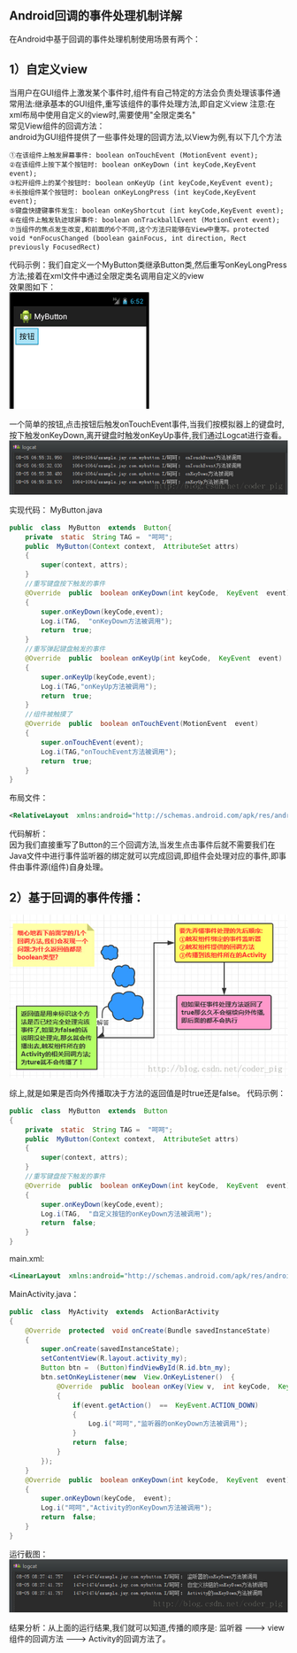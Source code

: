 
## Android回调的事件处理机制详解

在Android中基于回调的事件处理机制使用场景有两个：  
## 1）自定义view

当用户在GUI组件上激发某个事件时,组件有自己特定的方法会负责处理该事件通常用法:继承基本的GUI组件,重写该组件的事件处理方法,即自定义view 注意:在xml布局中使用自定义的view时,需要使用"全限定类名"  
常见View组件的回调方法：  
android为GUI组件提供了一些事件处理的回调方法,以View为例,有以下几个方法  
```
①在该组件上触发屏幕事件: boolean onTouchEvent (MotionEvent event);
②在该组件上按下某个按钮时: boolean onKeyDown (int keyCode,KeyEvent event); 
③松开组件上的某个按钮时: boolean onKeyUp (int keyCode,KeyEvent event); 
④长按组件某个按钮时: boolean onKeyLongPress (int keyCode,KeyEvent event); 
⑤键盘快捷键事件发生: boolean onKeyShortcut (int keyCode,KeyEvent event); 
⑥在组件上触发轨迹球屏事件: boolean onTrackballEvent (MotionEvent event); 
⑦当组件的焦点发生改变,和前面的6个不同,这个方法只能够在View中重写。protected void *onFocusChanged (boolean gainFocus, int direction, Rect previously FocusedRect)
```

代码示例：我们自定义一个MyButton类继承Button类,然后重写onKeyLongPress方法;接着在xml文件中通过全限定类名调用自定义的view  
效果图如下：   
![](../pictures/callback1.jpg)  

一个简单的按钮,点击按钮后触发onTouchEvent事件,当我们按模拟器上的键盘时, 按下触发onKeyDown,离开键盘时触发onKeyUp事件,我们通过Logcat进行查看。  
![](../pictures/callback2.jpg)  


实现代码： MyButton.java  
``` java
public  class  MyButton  extends  Button{ 
 	private  static  String TAG =  "呵呵";  
	public  MyButton(Context context,  AttributeSet attrs)  
	{  
		super(context, attrs);  
	}  
	//重写键盘按下触发的事件  
	@Override  public  boolean onKeyDown(int keyCode,  KeyEvent  event)  
	{  	
		super.onKeyDown(keyCode,event);  
		Log.i(TAG,  "onKeyDown方法被调用");  
		return  true;  
	}  
	//重写弹起键盘触发的事件  
	@Override  public  boolean onKeyUp(int keyCode,  KeyEvent  event)  
	{  
		super.onKeyUp(keyCode,event);  
		Log.i(TAG,"onKeyUp方法被调用");  
		return  true;  
	}  
	//组件被触摸了  
	@Override  public  boolean onTouchEvent(MotionEvent  event)  
	{  
		super.onTouchEvent(event);  
		Log.i(TAG,"onTouchEvent方法被调用");  
		return  true;  
	}  
}
```
布局文件：
``` xml
<RelativeLayout  xmlns:android="http://schemas.android.com/apk/res/android"  xmlns:tools="http://schemas.android.com/tools"  android:layout_width="match_parent"  android:layout_height="match_parent"  tools:context=".MyActivity">  <example.jay.com.mybutton.MyButton  android:layout_width="wrap_content"  android:layout_height="wrap_content"  android:text="按钮"/>
```
代码解析：  
因为我们直接重写了Button的三个回调方法,当发生点击事件后就不需要我们在Java文件中进行事件监听器的绑定就可以完成回调,即组件会处理对应的事件,即事件由事件源(组件)自身处理。  

## 2）基于回调的事件传播：
![](../pictures/callback3.jpg)  


综上,就是如果是否向外传播取决于方法的返回值是时true还是false。
代码示例：  
``` java
public  class  MyButton  extends  Button
{  
	private  static  String TAG =  "呵呵";  
	public  MyButton(Context context,  AttributeSet attrs)  
	{  
		super(context, attrs);  
	}  
	//重写键盘按下触发的事件  
	@Override  public  boolean onKeyDown(int keyCode,  KeyEvent  event)  
	{  
		super.onKeyDown(keyCode,event);  
		Log.i(TAG,  "自定义按钮的onKeyDown方法被调用");  
		return  false;  
	}  
}
```
main.xml:  
``` xml
<LinearLayout  xmlns:android="http://schemas.android.com/apk/res/android"  xmlns:tools="http://schemas.android.com/tools"  android:layout_width="match_parent"  android:layout_height="match_parent"  tools:context=".MyActivity">  <example.jay.com.mybutton.MyButton  android:layout_width="wrap_content"  android:layout_height="wrap_content"  android:text="自定义按钮"  android:id="@+id/btn_my"/>  </LinearLayout>
```
MainActivity.java：  
``` java
public  class  MyActivity  extends  ActionBarActivity  
{  
	@Override  protected  void onCreate(Bundle savedInstanceState)  
	{  
		super.onCreate(savedInstanceState); 
		setContentView(R.layout.activity_my);  
		Button btn =  (Button)findViewById(R.id.btn_my); 
		btn.setOnKeyListener(new  View.OnKeyListener()  {  
			@Override  public  boolean onKey(View v,  int keyCode,  KeyEvent  event)  
			{  
				if(event.getAction()  ==  KeyEvent.ACTION_DOWN)  
				{  
					Log.i("呵呵","监听器的onKeyDown方法被调用");  
				}  
				return  false;  
			}  
		});  
	}  
	@Override  public  boolean onKeyDown(int keyCode,  KeyEvent  event)  
	{  
		super.onKeyDown(keyCode,  event);  
		Log.i("呵呵","Activity的onKeyDown方法被调用");  
		return  false;  
	}  
}
```
运行截图：  
![](../pictures/callback4.jpg)    

结果分析：从上面的运行结果,我们就可以知道,传播的顺序是: 监听器 ---> view组件的回调方法 ---> Activity的回调方法了。